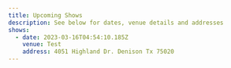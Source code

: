 ```yaml
---
title: Upcoming Shows
description: See below for dates, venue details and addresses
shows:
  - date: 2023-03-16T04:54:10.185Z
    venue: Test
    address: 4051 Highland Dr. Denison Tx 75020
---
```


